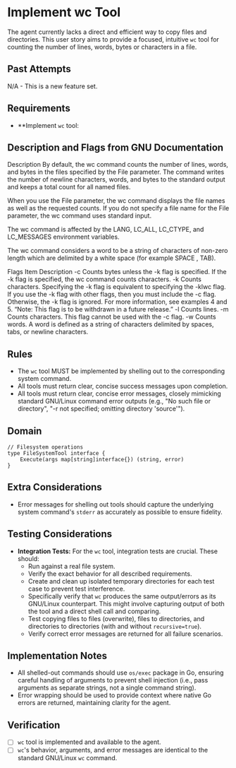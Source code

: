 # Implement wc Tool

The agent currently lacks a direct and efficient way to copy files and directories. This user story aims to provide a focused, intuitive `wc` tool for counting the number of lines, words, bytes or characters in a file.

## Past Attempts

N/A - This is a new feature set.

## Requirements

*   **Implement `wc` tool:

## Description and Flags from GNU Documentation

Description
By default, the wc command counts the number of lines, words, and bytes in the files specified by the File parameter. The command writes the number of newline characters, words, and bytes to the standard output and keeps a total count for all named files.

When you use the File parameter, the wc command displays the file names as well as the requested counts. If you do not specify a file name for the File parameter, the wc command uses standard input.

The wc command is affected by the LANG, LC_ALL, LC_CTYPE, and LC_MESSAGES environment variables.

The wc command considers a word to be a string of characters of non-zero length which are delimited by a white space (for example SPACE , TAB).

Flags
Item
Description
-c	Counts bytes unless the -k flag is specified. If the -k flag is specified, the wc command counts characters.
-k	Counts characters. Specifying the -k flag is equivalent to specifying the -klwc flag. If you use the -k flag with other flags, then you must include the -c flag. Otherwise, the -k flag is ignored. For more information, see examples 4 and 5.
“Note: This flag is to be withdrawn in a future release.”
-l	Counts lines.
-m	Counts characters. This flag cannot be used with the -c flag.
-w	Counts words. A word is defined as a string of characters delimited by spaces, tabs, or newline characters.


## Rules

*   The `wc` tool MUST be implemented by shelling out to the corresponding system command.
*   All tools must return clear, concise success messages upon completion.
*   All tools must return clear, concise error messages, closely mimicking standard GNU/Linux command error outputs (e.g., "No such file or directory", "-r not specified; omitting directory 'source'").

## Domain

```
// Filesystem operations
type FileSystemTool interface {
    Execute(args map[string]interface{}) (string, error)
}
```

## Extra Considerations

*   Error messages for shelling out tools should capture the underlying system command's `stderr` as accurately as possible to ensure fidelity.

## Testing Considerations

*   **Integration Tests:** For the `wc` tool, integration tests are crucial. These should:
    *   Run against a real file system.
    *   Verify the exact behavior for all described requirements.
    *   Create and clean up isolated temporary directories for each test case to prevent test interference.
    *   Specifically verify that `wc` produces the same output/errors as its GNU/Linux counterpart. This might involve capturing output of both the tool and a direct shell call and comparing.
    *   Test copying files to files (overwrite), files to directories, and directories to directories (with and without `recursive=true`).
    *   Verify correct error messages are returned for all failure scenarios.

## Implementation Notes

*   All shelled-out commands should use `os/exec` package in Go, ensuring careful handling of arguments to prevent shell injection (i.e., pass arguments as separate strings, not a single command string).
*   Error wrapping should be used to provide context where native Go errors are returned, maintaining clarity for the agent.


## Verification

- [ ] `wc` tool is implemented and available to the agent.
- [ ] `wc`'s behavior, arguments, and error messages are identical to the standard GNU/Linux `wc` command.